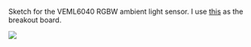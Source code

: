 Sketch for the VEML6040 RGBW ambient light sensor. I use [this](https://www.tindie.com/products/onehorse/veml6040-rgbw-color-and-ambient-light-sensor/) as the breakout board.

![](https://d3s5r33r268y59.cloudfront.net/44691/products/thumbs/2016-05-07T02:47:51.413Z-VEML6040.top1.jpg.855x570_q85_pad_rcrop.jpg)
